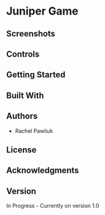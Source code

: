 # Juniper Game

## Screenshots

## Controls




## Getting Started


## Built With


## Authors

* Rachel Pawliuk


## License



## Acknowledgments


## Version

In Progress - Currently on version 1.0
